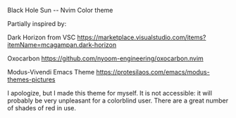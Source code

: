 Black Hole Sun -- Nvim Color theme

Partially inspired by:

Dark Horizon from VSC
https://marketplace.visualstudio.com/items?itemName=mcagampan.dark-horizon

Oxocarbon
https://github.com/nyoom-engineering/oxocarbon.nvim

Modus-Vivendi Emacs Theme
https://protesilaos.com/emacs/modus-themes-pictures

I apologize, but I made this theme for myself. It is not accessible: it will probably be very unpleasant for a colorblind user. 
There are a great number of shades of red in use.
